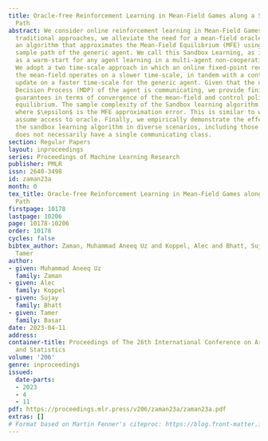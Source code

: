 ```yaml
---
title: Oracle-free Reinforcement Learning in Mean-Field Games along a Single Sample
  Path
abstract: We consider online reinforcement learning in Mean-Field Games (MFGs). Unlike
  traditional approaches, we alleviate the need for a mean-field oracle by developing
  an algorithm that approximates the Mean-Field Equilibrium (MFE) using the single
  sample path of the generic agent. We call this Sandbox Learning, as it can be used
  as a warm-start for any agent learning in a multi-agent non-cooperative setting.
  We adopt a two time-scale approach in which an online fixed-point recursion for
  the mean-field operates on a slower time-scale, in tandem with a control policy
  update on a faster time-scale for the generic agent. Given that the underlying Markov
  Decision Process (MDP) of the agent is communicating, we provide finite sample convergence
  guarantees in terms of convergence of the mean-field and control policy to the mean-field
  equilibrium. The sample complexity of the Sandbox learning algorithm is $O(\epsilon^{-4})$
  where $\epsilon$ is the MFE approximation error. This is similar to works which
  assume access to oracle. Finally, we empirically demonstrate the effectiveness of
  the sandbox learning algorithm in diverse scenarios, including those where the MDP
  does not necessarily have a single communicating class.
section: Regular Papers
layout: inproceedings
series: Proceedings of Machine Learning Research
publisher: PMLR
issn: 2640-3498
id: zaman23a
month: 0
tex_title: Oracle-free Reinforcement Learning in Mean-Field Games along a Single Sample
  Path
firstpage: 10178
lastpage: 10206
page: 10178-10206
order: 10178
cycles: false
bibtex_author: Zaman, Muhammad Aneeq Uz and Koppel, Alec and Bhatt, Sujay and Basar,
  Tamer
author:
- given: Muhammad Aneeq Uz
  family: Zaman
- given: Alec
  family: Koppel
- given: Sujay
  family: Bhatt
- given: Tamer
  family: Basar
date: 2023-04-11
address:
container-title: Proceedings of The 26th International Conference on Artificial Intelligence
  and Statistics
volume: '206'
genre: inproceedings
issued:
  date-parts:
  - 2023
  - 4
  - 11
pdf: https://proceedings.mlr.press/v206/zaman23a/zaman23a.pdf
extras: []
# Format based on Martin Fenner's citeproc: https://blog.front-matter.io/posts/citeproc-yaml-for-bibliographies/
---
```

